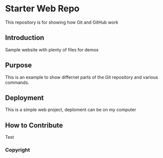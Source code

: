 # Starter Web Repo
This repository is for showing how Git and GitHub work

## Introduction
Sample website with plenty of files for demos

## Purpose
This is an example to show differnet parts of the Git repository and various commands.

## Deployment
This is a simple web project, deploment can be on my computer

## How to Contribute
Test

### Copyright


